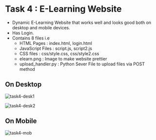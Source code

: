 # Task 4 : E-Learning Website
- Dynamic E-Learning Website that works well and looks good both on desktop and mobile devices.
- Has Login.
- Contains 8 files i.e 
  - HTML Pages : index.html, login.html
  - JavaScript Files : script.js, script2.js
  - CSS files : css/style.css, css/style2.css 
  - elearn.png : Image to make website prettier
  - upload_handler.py : Python Sever File to upload files via POST method

## On Desktop

![task4-desk1](https://github.com/etank0/sync-tasks/assets/89385145/1b0ce914-9eb1-4f76-8e0d-fc86be249fe1)

![task4-desk2](https://github.com/etank0/sync-tasks/assets/89385145/464eeab6-9a42-4c03-8234-4e0f418ec134)

## On Mobile

![task4-mob](https://github.com/etank0/sync-tasks/assets/89385145/b9a0003d-36da-4937-8ec6-db895c51f027)
